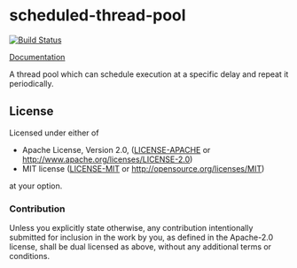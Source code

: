 # scheduled-thread-pool
[![Build Status](https://travis-ci.org/sfackler/scheduled-thread-pool.svg?branch=master)](https://travis-ci.org/sfackler/scheduled-thread-pool)

[Documentation](https://docs.rs/scheduled-thread-pool)

A thread pool which can schedule execution at a specific delay and repeat it
periodically.

## License

Licensed under either of

 * Apache License, Version 2.0, ([LICENSE-APACHE](LICENSE-APACHE) or http://www.apache.org/licenses/LICENSE-2.0)
 * MIT license ([LICENSE-MIT](LICENSE-MIT) or http://opensource.org/licenses/MIT)

at your option.

### Contribution

Unless you explicitly state otherwise, any contribution intentionally
submitted for inclusion in the work by you, as defined in the Apache-2.0
license, shall be dual licensed as above, without any additional terms or
conditions.
